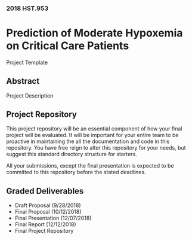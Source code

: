 ### 2018 HST.953
# Prediction of Moderate Hypoxemia on Critical Care Patients

Project Template

## Abstract

Project Description

## Project Repository
This project repository will be an essential component of how your final project will be evaluated. It will be important for your entire team to be proactive in maintaining the all the documentation and code in this repository.  You have free reign to alter this repository for your needs, but suggest this standard directory structure for starters.

All your submissions, except the final presentation is expected to be committed to this repository before the stated deadlines.

## Graded Deliverables

- Draft Proposal (9/28/2018)
- Final Proposal (10/12/2018)
- Final Presentation (12/07/2018)
- Final Report (12/12/2018)
- Final Project Repository
